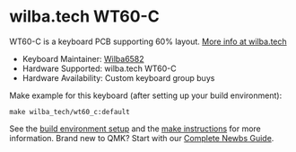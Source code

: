 # wilba.tech WT60-C

WT60-C is a keyboard PCB supporting 60% layout. [More info at wilba.tech](https://wilba.tech/)

* Keyboard Maintainer: [Wilba6582](https://github.com/Wilba6582)
* Hardware Supported: wilba.tech WT60-C
* Hardware Availability: Custom keyboard group buys

Make example for this keyboard (after setting up your build environment):

    make wilba_tech/wt60_c:default

See the [build environment setup](https://docs.qmk.fm/#/getting_started_build_tools) and the [make instructions](https://docs.qmk.fm/#/getting_started_make_guide) for more information. Brand new to QMK? Start with our [Complete Newbs Guide](https://docs.qmk.fm/#/newbs).